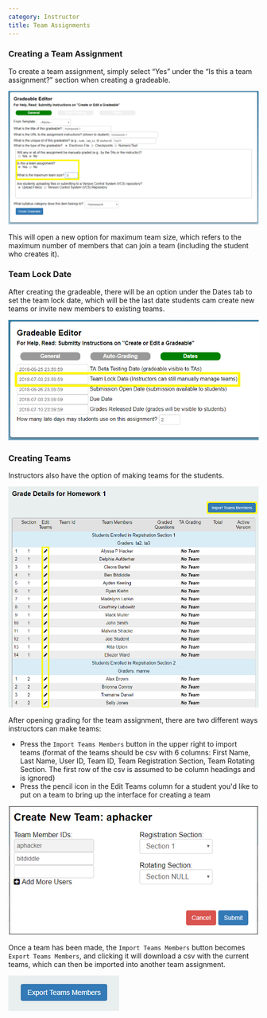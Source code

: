 ```yaml
---
category: Instructor
title: Team Assignments
---
```


### Creating a Team Assignment

To create a team assignment, simply select “Yes” under the “Is this a team assignment?” section when creating a gradeable.

![](/images/team_assignment_creation.png)

This will open a new option for maximum team size, which refers to the maximum number of members that can join a team (including the student who creates it).

### Team Lock Date

After creating the gradeable, there will be an option under the Dates tab to set the team lock date, which will be the last date students cam create new teams or invite new members to existing teams.

![](/images/team_assignment_creation_2.png)

### Creating Teams

Instructors also have the option of making teams for the students.

![](/images/team_grading_page.png)

After opening grading for the team assignment, there are two different ways instructors can make teams:
* Press the ```Import Teams Members``` button in the upper right to import teams (format of the teams should be csv with 6 columns: First Name, Last Name, User ID, Team ID, Team Registration Section, Team Rotating Section. The first row of the csv is assumed to be column headings and is ignored)
* Press the pencil icon in the Edit Teams column for a student you'd like to put on a team to bring up the interface for creating a team

![](/images/team_create_teams.png)

Once a team has been made, the ```Import Teams Members``` button becomes ```Export Teams Members```, and clicking it will download a csv with the current teams, which can then be imported into another team assignment.

![](/images/team_export.png)